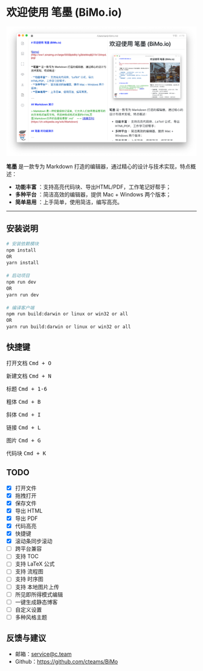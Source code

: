 # 欢迎使用 笔墨 (BiMo.io)

![bimo](banner.jpg)

**笔墨** 是一款专为 Markdown 打造的编辑器，通过精心的设计与技术实现，特点概述：
 
- **功能丰富** ：支持高亮代码块、导出HTML/PDF，工作笔记好帮手；
- **多种平台** ：简洁高效的编辑器，提供 Mac + Windows 两个版本；
- **简单易用** ：上手简单，使用简洁，编写高亮。

---

## 安装说明

``` bash
# 安装依赖模块
npm install 
OR 
yarn install

# 启动项目 
npm run dev 
OR 
yarn run dev

# 编译客户端
npm run build:darwin or linux or win32 or all
OR 
yarn run build:darwin or linux or win32 or all
```

## 快捷键

打开文档 <kbd>Cmd + O</kbd>

新建文档 <kbd>Cmd + N</kbd>

标题 <kbd>Cmd + 1-6</kbd>

粗体 <kbd>Cmd + B</kbd>

斜体 <kbd>Cmd + I</kbd>

链接 <kbd>Cmd + L</kbd>

图片 <kbd>Cmd + G</kbd>

代码块 <kbd>Cmd + K</kbd>

## TODO


- [x] 打开文件
- [x] 拖拽打开
- [x] 保存文件
- [x] 导出 HTML
- [x] 导出 PDF
- [x] 代码高亮
- [x] 快捷键
- [x] 滚动条同步滚动
- [ ] 跨平台兼容
- [ ] 支持 TOC
- [ ] 支持 LaTeX 公式
- [ ] 支持 流程图
- [ ] 支持 时序图
- [ ] 支持 本地图片上传
- [ ] 所见即所得模式编辑
- [ ] 一键生成静态博客
- [ ] 自定义设置
- [ ] 多种风格主题

## 反馈与建议

- 邮箱：<service@c.team>
- Github：https://github.com/cteams/BiMo